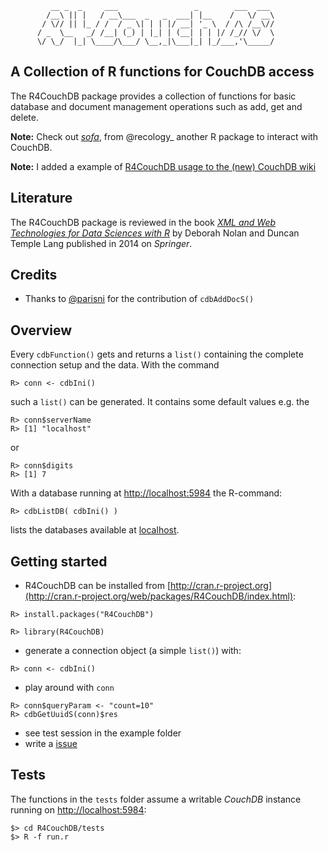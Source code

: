 ```
         __ _  _     ___                 _        ___  ___ 
        /__\ || |   / __\___  _   _  ___| |__    /   \/ __\
       / \// || |_ / /  / _ \| | | |/ __| '_ \  / /\ /__\//
      / _  \__   _/ /__| (_) | |_| | (__| | | |/ /_// \/  \
      \/ \_/  |_| \____/\___/ \__,_|\___|_| |_/___,'\_____/
```

## A Collection of R functions for CouchDB access

The R4CouchDB package provides a collection of functions for
basic database and document management operations such as add, get and
delete.

**Note:** Check out [*sofa*](https://github.com/SChamberlain/sofa), from
@recology_  another R package to interact with CouchDB.

**Note:** I added a example of
  [R4CouchDB usage to the (new) CouchDB wiki](https://cwiki.apache.org/confluence/display/COUCHDB/R)
  
## Literature

The R4CouchDB package is reviewed in the book 
[_XML and Web Technologies for Data Sciences with R_](http://www.springer.com/statistics/computational+statistics/book/978-1-4614-7899-7) 
by Deborah Nolan and Duncan Temple Lang published in 2014 on _Springer_.

## Credits

* Thanks to [@parisni](https://github.com/parisni) for the contribution of ```cdbAddDocS()``` 

## Overview

Every ```cdbFunction()``` gets and returns a ```list()``` containing the
complete connection setup  and the data. With the command 

```
R> conn <- cdbIni()
``` 

such a ```list()``` can be generated. It contains some default values e.g.
the 
```
R> conn$serverName
R> [1] "localhost"
```
or
```
R> conn$digits
R> [1] 7
```
With a database running at  [http://localhost:5984](http://localhost:5984)
the R-command:
```
R> cdbListDB( cdbIni() )
```

lists the databases available at  [localhost](http://localhost:5984).


## Getting started

* R4CouchDB can be installed from
  [http://cran.r-project.org](http://cran.r-project.org/web/packages/R4CouchDB/index.html):

```
R> install.packages("R4CouchDB")
```
```
R> library(R4CouchDB)
```
* generate a connection object (a simple ```list()```) with:
```
R> conn <- cdbIni()
```
* play around with ```conn```
```
R> conn$queryParam <- "count=10"
R> cdbGetUuidS(conn)$res
```

* see test session in the example folder
* write a [issue](https://github.com/wactbprot/R4CouchDB/issues)

## Tests

The functions in the
```tests``` folder assume a writable _CouchDB_ instance running on [http://localhost:5984](http://localhost:5984):

```
$> cd R4CouchDB/tests 
$> R -f run.r
```
